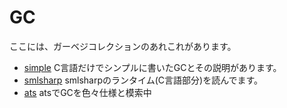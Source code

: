 # GC

ここには、ガーベジコレクションのあれこれがあります。


- [simple](simple) C言語だけでシンプルに書いたGCとその説明があります。
- [smlsharp](smlsharp) smlsharpのランタイム(C言語部分)を読んでます。
- [ats](ats) atsでGCを色々仕様と模索中

